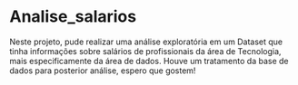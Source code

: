 # Analise_salarios

Neste projeto, pude realizar uma análise exploratória em um Dataset que tinha informações sobre salários de profissionais da área de Tecnologia, mais especificamente da área de dados. Houve um tratamento da base de dados para posterior análise, espero que gostem!
